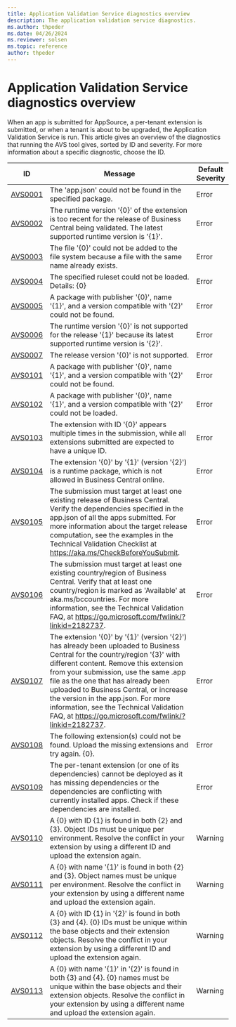 ```yaml
---
title: Application Validation Service diagnostics overview
description: The application validation service diagnostics.
ms.author: thpeder
ms.date: 04/26/2024
ms.reviewer: solsen
ms.topic: reference
author: thpeder
---
```


# Application Validation Service diagnostics overview

When an app is submitted for AppSource, a per-tenant extension is submitted, or when a tenant is about to be upgraded, the Application Validation Service is run. This article gives an overview of the diagnostics that running the AVS tool gives, sorted by ID and severity. For more information about a specific diagnostic, choose the ID.

|ID|Message|Default Severity|
|--|-----------|----------------|
|[AVS0001](diagnostic-avs0001.md)|The 'app.json' could not be found in the specified package.|Error|
|[AVS0002](diagnostic-avs0002.md)|The runtime version '{0}' of the extension is too recent for the release of Business Central being validated. The latest supported runtime version is '{1}'.|Error|
|[AVS0003](diagnostic-avs0003.md)|The file '{0}' could not be added to the file system because a file with the same name already exists.|Error|
|[AVS0004](diagnostic-avs0004.md)|The specified ruleset could not be loaded. Details: {0}|Error|
|[AVS0005](diagnostic-avs0005.md)|A package with publisher '{0}', name '{1}', and a version compatible with '{2}' could not be found.|Error|
|[AVS0006](diagnostic-avs0006.md)|The runtime version '{0}' is not supported for the release '{1}' because its latest supported runtime version is '{2}'.|Error|
|[AVS0007](diagnostic-avs0007.md)|The release version '{0}' is not supported.|Error|
|[AVS0101](diagnostic-avs0101.md)|A package with publisher '{0}', name '{1}', and a version compatible with '{2}' could not be found.|Error|
|[AVS0102](diagnostic-avs0102.md)|A package with publisher '{0}', name '{1}', and a version compatible with '{2}' could not be loaded.|Error|
|[AVS0103](diagnostic-avs0103.md)|The extension with ID '{0}' appears multiple times in the submission, while all extensions submitted are expected to have a unique ID.|Error|
|[AVS0104](diagnostic-avs0104.md)|The extension '{0}' by '{1}' (version '{2}') is a runtime package, which is not allowed in Business Central online.|Error|
|[AVS0105](diagnostic-avs0105.md)|The submission must target at least one existing release of Business Central. Verify the dependencies specified in the app.json of all the apps submitted. For more information about the target release computation, see the examples in the Technical Validation Checklist at https://aka.ms/CheckBeforeYouSubmit.|Error|
|[AVS0106](diagnostic-avs0106.md)|The submission must target at least one existing country/region of Business Central. Verify that at least one country/region is marked as 'Available' at aka.ms/bccountries. For more information, see the Technical Validation FAQ, at https://go.microsoft.com/fwlink/?linkid=2182737.|Error|
|[AVS0107](diagnostic-avs0107.md)|The extension '{0}' by '{1}' (version '{2}') has already been uploaded to Business Central for the country/region '{3}' with different content. Remove this extension from your submission, use the same .app file as the one that has already been uploaded to Business Central, or increase the version in the app.json. For more information, see the Technical Validation FAQ, at https://go.microsoft.com/fwlink/?linkid=2182737.|Error|
|[AVS0108](diagnostic-avs0108.md)|The following extension(s) could not be found. Upload the missing extensions and try again. {0}.|Error|
|[AVS0109](diagnostic-avs0109.md)|The per-tenant extension (or one of its dependencies) cannot be deployed as it has missing dependencies or the dependencies are conflicting with currently installed apps. Check if these dependencies are installed.|Error|
|[AVS0110](diagnostic-avs0110.md)|A {0} with ID {1} is found in both {2} and {3}. Object IDs must be unique per environment. Resolve the conflict in your extension by using a different ID and upload the extension again.|Warning|
|[AVS0111](diagnostic-avs0111.md)|A {0} with name '{1}' is found in both {2} and {3}. Object names must be unique per environment. Resolve the conflict in your extension by using a different name and upload the extension again.|Warning|
|[AVS0112](diagnostic-avs0112.md)|A {0} with ID {1} in '{2}' is found in both {3} and {4}. {0} IDs must be unique within the base objects and their extension objects. Resolve the conflict in your extension by using a different ID and upload the extension again.|Warning|
|[AVS0113](diagnostic-avs0113.md)|A {0} with name '{1}' in '{2}' is found in both {3} and {4}. {0} names must be unique within the base objects and their extension objects. Resolve the conflict in your extension by using a different name and upload the extension again.|Warning|

